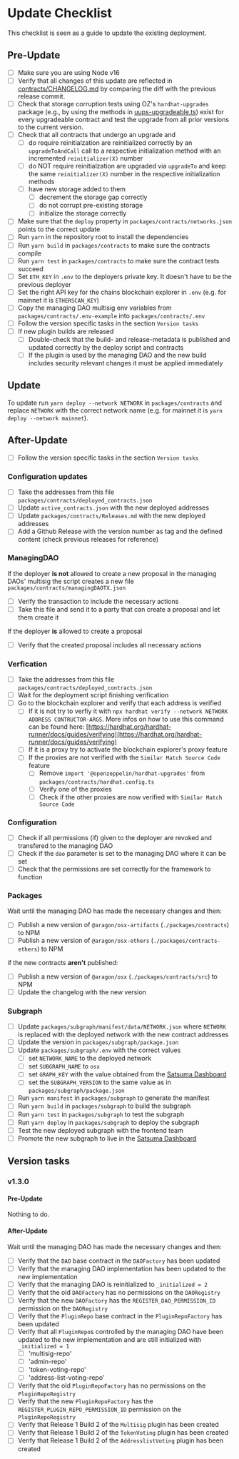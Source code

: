 # Update Checklist

This checklist is seen as a guide to update the existing deployment.

## Pre-Update

- [ ] Make sure you are using Node v16
- [ ] Verify that all changes of this update are reflected in [contracts/CHANGELOG.md](packages/contracts/CHANGELOG.md) by comparing the diff with the previous release commit.
- [ ] Check that storage corruption tests using OZ's `hardhat-upgrades` package (e.g., by using the methods in [uups-upgradeable.ts](packages/contracts/test/test-utils/uups-upgradeable.ts)) exist for every upgradeable contract and test the upgrade from all prior versions to the current version.
- [ ] Check that all contracts that undergo an upgrade and
  - [ ] do require reinitialzation are reinitialized correctly by an `upgradeToAndCall` call to a respective initialization method with an incremented `reinitializer(X)` number
  - [ ] do NOT require reinitialzation are upgraded via `upgradeTo` and keep the same `reinitializer(X)` number in the respective initialization methods
  - [ ] have new storage added to them
    - [ ] decrement the storage gap correctly
    - [ ] do not corrupt pre-existing storage
    - [ ] initialize the storage correctly
- [ ] Make sure that the `deploy` property in `packages/contracts/networks.json` points to the correct update
- [ ] Run `yarn` in the repository root to install the dependencies
- [ ] Run `yarn build` in `packages/contracts` to make sure the contracts compile
- [ ] Run `yarn test` in `packages/contracts` to make sure the contract tests succeed
- [ ] Set `ETH_KEY` in `.env` to the deployers private key. It doesn't have to be the previous deployer
- [ ] Set the right API key for the chains blockchain explorer in `.env` (e.g. for mainnet it is `ETHERSCAN_KEY`)
- [ ] Copy the managing DAO multisig env variables from `packages/contracts/.env-example` into `packages/contracts/.env`
- [ ] Follow the version specific tasks in the section `Version tasks`
- [ ] If new plugin builds are released
  - [ ] Double-check that the build- and release-metadata is published and updated correctly by the deploy script and contracts
  - [ ] If the plugin is used by the managing DAO and the new build includes security relevant changes it must be applied immediately

## Update

To update run `yarn deploy --network NETWORK` in `packages/contracts` and replace `NETWORK` with the correct network name (e.g. for mainnet it is `yarn deploy --network mainnet`).

## After-Update

- [ ] Follow the version specific tasks in the section `Version tasks`

### Configuration updates

- [ ] Take the addresses from this file `packages/contracts/deployed_contracts.json`
- [ ] Update `active_contracts.json` with the new deployed addresses
- [ ] Update `packages/contracts/Releases.md` with the new deployed addresses
- [ ] Add a Github Release with the version number as tag and the defined content (check previous releases for reference)

### ManagingDAO

If the deployer **is not** allowed to create a new proposal in the managing DAOs' multisig the script creates a new file `packages/contracts/managingDAOTX.json`

- [ ] Verify the transaction to include the necessary actions
- [ ] Take this file and send it to a party that can create a proposal and let them create it

If the deployer **is** allowed to create a proposal

- [ ] Verify that the created proposal includes all necessary actions

### Verfication

- [ ] Take the addresses from this file `packages/contracts/deployed_contracts.json`
- [ ] Wait for the deployment script finishing verification
- [ ] Go to the blockchain explorer and verify that each address is verified
  - [ ] If it is not try to verfiy it with `npx hardhat verify --network NETWORK ADDRESS CONTRUCTOR-ARGS`. More infos on how to use this command can be found here: [https://hardhat.org/hardhat-runner/docs/guides/verifying](https://hardhat.org/hardhat-runner/docs/guides/verifying)
  - [ ] If it is a proxy try to activate the blockchain explorer's proxy feature
  - [ ] If the proxies are not verified with the `Similar Match Source Code` feature
    - [ ] Remove `import '@openzeppelin/hardhat-upgrades'` from `packages/contracts/hardhat.config.ts`
    - [ ] Verify one of the proxies
    - [ ] Check if the other proxies are now verified with `Similar Match Source Code`

### Configuration

- [ ] Check if all permissions (if) given to the deployer are revoked and transfered to the managing DAO
- [ ] Check if the `dao` parameter is set to the managing DAO where it can be set
- [ ] Check that the permissions are set correctly for the framework to function

### Packages

Wait until the managing DAO has made the necessary changes and then:

- [ ] Publish a new version of `@aragon/osx-artifacts` (`./packages/contracts`) to NPM
- [ ] Publish a new version of `@aragon/osx-ethers` (`./packages/contracts-ethers`) to NPM

if the new contracts **aren't** published:

- [ ] Publish a new version of `@aragon/osx` (`./packages/contracts/src`) to NPM
- [ ] Update the changelog with the new version

### Subgraph

- [ ] Update `packages/subgraph/manifest/data/NETWORK.json` where `NETWORK` is replaced with the deployed network with the new contract addresses
- [ ] Update the version in `packages/subgraph/package.json`
- [ ] Update `packages/subgraph/.env` with the correct values
  - [ ] set `NETWORK_NAME` to the deployed network
  - [ ] set `SUBGRAPH_NAME` to `osx`
  - [ ] set `GRAPH_KEY` with the value obtained from the [Satsuma Dashboard](https://app.satsuma.xyz/dashboard)
  - [ ] set the `SUBGRAPH_VERSION` to the same value as in `packages/subgraph/package.json`
- [ ] Run `yarn manifest` in `packages/subgraph` to generate the manifest
- [ ] Run `yarn build` in `packages/subgraph` to build the subgraph
- [ ] Run `yarn test` in `packages/subgraph` to test the subgraph
- [ ] Run `yarn deploy` in `packages/subgraph` to deploy the subgraph
- [ ] Test the new deployed subgraph with the frontend team
- [ ] Promote the new subgraph to live in the [Satsuma Dashboard](https://app.satsuma.xyz/dashboard)

## Version tasks

### v1.3.0

#### Pre-Update

Nothing to do.

#### After-Update

Wait until the managing DAO has made the necessary changes and then:

- [ ] Verify that the `DAO` base contract in the `DAOFactory` has been updated
- [ ] Verify that the managing DAO implementation has been updated to the new implementation
- [ ] Verify that the managing DAO is reinitialized to `_initialized = 2`
- [ ] Verify that the old `DAOFactory` has no permissions on the `DAORegistry`
- [ ] Verify that the new `DAOFactory` has the `REGISTER_DAO_PERMISSION_ID` permission on the `DAORegistry`
- [ ] Verify that the `PluginRepo` base contract in the `PluginRepoFactory` has been updated
- [ ] Verify that all `PluginRepo`s controlled by the managing DAO have been updated to the new implementation and are still initialized with `_initialized = 1`
  - [ ] 'multisig-repo'
  - [ ] 'admin-repo'
  - [ ] 'token-voting-repo'
  - [ ] 'address-list-voting-repo'
- [ ] Verify that the old `PluginRepoFactory` has no permissions on the `PluginRepoRegistry`
- [ ] Verify that the new `PluginRepoFactory` has the `REGISTER_PLUGIN_REPO_PERMISSION_ID` permission on the `PluginRepoRegistry`
- [ ] Verify that Release 1 Build 2 of the `Multisig` plugin has been created
- [ ] Verify that Release 1 Build 2 of the `TokenVoting` plugin has been created
- [ ] Verify that Release 1 Build 2 of the `AddresslistVoting` plugin has been created
